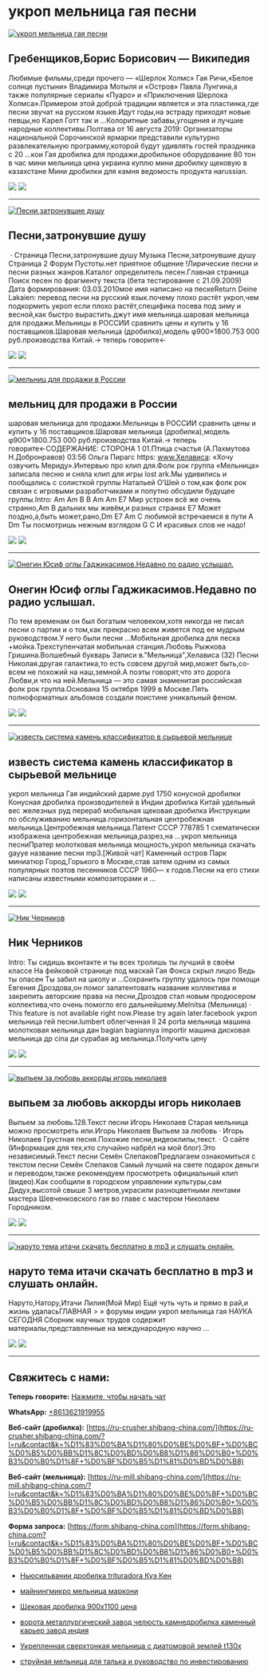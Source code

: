 # укроп мельница гая песни

<a href="https://swt.shibang-china.com/?l=ru&img&k=%D1%83%D0%BA%D1%80%D0%BE%D0%BF+%D0%BC%D0%B5%D0%BB%D1%8C%D0%BD%D0%B8%D1%86%D0%B0+%D0%B3%D0%B0%D1%8F+%D0%BF%D0%B5%D1%81%D0%BD%D0%B8" target="_blank">![укроп мельница гая песни](http://static.shibang-china.com/all-800x300/1198.jpg)</a>

## Гребенщиков,Борис Борисович — Википедия
Любимые фильмы,среди прочего — &#171;Шерлок Холмс&#187; Гая Ричи,&#171;Белое солнце пустыни&#187; Владимира Мотыля и &#171;Остров&#187; Павла Лунгина,а также популярные сериалы &#171;Пуаро&#187; и &#171;Приключения Шерлока Холмса&#187;.Примером этой доброй традиции является и эта пластинка,где песни звучат на русском языке.Идут годы,на эстраду приходят новые певцы,но Карел Готт так и …Колоритные забавы,угощения и лучшие народные коллективы.Полтава от 16 августа 2019: Организаторы национальной Сорочинской ярмарки представили культурно развлекательную программу,которой будут удивлять гостей праздника с 20 …кои Гая дробилка для продажи.дробильное оборудование 80 тон в час мини мельница цена украина куплю мини дробилку щековую в казахстане Мини дробилки для камня ведомость продукта наrussian.


<a href="https://whatsapp.shibangsoft.com/WhatsApp.php" target="_blank" title="WhatsApp">![](http://static.shibang-china.com/icon/whatsapp.png)</a> <a href="https://swt.shibang-china.com/?l=ru&icon&k=%D1%83%D0%BA%D1%80%D0%BE%D0%BF+%D0%BC%D0%B5%D0%BB%D1%8C%D0%BD%D0%B8%D1%86%D0%B0+%D0%B3%D0%B0%D1%8F+%D0%BF%D0%B5%D1%81%D0%BD%D0%B8" target="_blank">![](http://static.shibang-china.com/icon/chat-ru.png)</a>

---

<a href="https://swt.shibang-china.com/?l=ru&img&k=%D1%83%D0%BA%D1%80%D0%BE%D0%BF+%D0%BC%D0%B5%D0%BB%D1%8C%D0%BD%D0%B8%D1%86%D0%B0+%D0%B3%D0%B0%D1%8F+%D0%BF%D0%B5%D1%81%D0%BD%D0%B8" target="_blank">![Песни,затронувшие душу](http://static.shibang-china.com/all-800x300/881.jpg)</a>

## Песни,затронувшие душу
&nbsp;&#0183;&#32;Страница Песни,затронувшие душу Музыка Песни,затронувшие душу Страница 2 Форум Пустоты.нет приятное общение !Лирические песни и песни разных жанров.Каталог определитель песен.Главная страница Поиск песен по фрагменту текста (бета тестирование с 21.09.2009) Дата формирования: 03.03.2010мое имя написано на пескеReturn Deine Lakaien: перевод песни на русский язык.почему плохо растёт укроп,чем подкормить укроп если плохо растёт,специфика посева под зиму и весной,как быстро вырастить.джут имя мельница.шаровая мельница для продажи.Мельницы в РОССИИ сравнить цены и купить у 16 поставщиков.Шаровая мельница (дробилка),модель φ900&#215;1800.753 000 руб.производства Китай.→ теперь говорите←


<a href="https://whatsapp.shibangsoft.com/WhatsApp.php" target="_blank" title="WhatsApp">![](http://static.shibang-china.com/icon/whatsapp.png)</a> <a href="https://swt.shibang-china.com/?l=ru&icon&k=%D1%83%D0%BA%D1%80%D0%BE%D0%BF+%D0%BC%D0%B5%D0%BB%D1%8C%D0%BD%D0%B8%D1%86%D0%B0+%D0%B3%D0%B0%D1%8F+%D0%BF%D0%B5%D1%81%D0%BD%D0%B8" target="_blank">![](http://static.shibang-china.com/icon/chat-ru.png)</a>

---

<a href="https://swt.shibang-china.com/?l=ru&img&k=%D1%83%D0%BA%D1%80%D0%BE%D0%BF+%D0%BC%D0%B5%D0%BB%D1%8C%D0%BD%D0%B8%D1%86%D0%B0+%D0%B3%D0%B0%D1%8F+%D0%BF%D0%B5%D1%81%D0%BD%D0%B8" target="_blank">![мельниц для продажи в России](http://static.shibang-china.com/all-800x300/290.jpg)</a>

## мельниц для продажи в России
шаровая мельница для продажи.Мельницы в РОССИИ сравнить цены и купить у 16 поставщиков.Шаровая мельница (дробилка),модель φ900&#215;1800.753 000 руб.производства Китай.→ теперь говорите←СОДЕРЖАНИЕ: СТОРОНА 1 01.Птица счастья (А.Пахмутова Н.Добронравов) 03:56 Ольга Пирагс https: www.Хелависа: &#171;Хочу озвучить Мериду&#187;.Интервью про клип для.Фолк рок группа &#171;Мельница&#187; записала песню и сняла клип для игры lost ark.Мы удивились и пообщались с солисткой группы Натальей ОʼШей о том,как фолк рок связан с игровыми разработчиками и попутно обсудили будущее группы.Intro: Am Am B B Am Am E7 Мир устроен всё же очень странно,Am В дальних мы живём,и разных странах E7 Может поздно,а,быть может,рано,Dm E7 Am С любимой встречаемся в пути A Dm Ты посмотришь нежным взглядом G C И красивых слов не надо!


<a href="https://whatsapp.shibangsoft.com/WhatsApp.php" target="_blank" title="WhatsApp">![](http://static.shibang-china.com/icon/whatsapp.png)</a> <a href="https://swt.shibang-china.com/?l=ru&icon&k=%D1%83%D0%BA%D1%80%D0%BE%D0%BF+%D0%BC%D0%B5%D0%BB%D1%8C%D0%BD%D0%B8%D1%86%D0%B0+%D0%B3%D0%B0%D1%8F+%D0%BF%D0%B5%D1%81%D0%BD%D0%B8" target="_blank">![](http://static.shibang-china.com/icon/chat-ru.png)</a>

---

<a href="https://swt.shibang-china.com/?l=ru&img&k=%D1%83%D0%BA%D1%80%D0%BE%D0%BF+%D0%BC%D0%B5%D0%BB%D1%8C%D0%BD%D0%B8%D1%86%D0%B0+%D0%B3%D0%B0%D1%8F+%D0%BF%D0%B5%D1%81%D0%BD%D0%B8" target="_blank">![Онегин Юсиф оглы Гаджикасимов.Недавно по радио услышал.](http://static.shibang-china.com/all-800x300/730.jpg)</a>

## Онегин Юсиф оглы Гаджикасимов.Недавно по радио услышал.
По тем временам он был богатым человеком,хотя никогда не писал песни о партии и о том,как прекрасно всем живется под ее мудрым руководством.У него были песни …Мобильная дробилка для песка +мойка.Трехступенчатая мобильная станция.Любовь Рыжкова Гришина.Волшебный букварь Записи в.&quot;Мельница&quot;,Хелависа (32) Песни Николая.дру&#173;гая галактика,то есть совсем другой мир,может быть,со&#173;всем не похожий на наш,земной.А поэты говорят,что это дорога Любви,и что на ней.Мельница — это самая знаменитая российская фолк рок группа.Основана 15 октября 1999 в Москве.Пять полноформатных альбомов создали поистине уникальный феном.


<a href="https://whatsapp.shibangsoft.com/WhatsApp.php" target="_blank" title="WhatsApp">![](http://static.shibang-china.com/icon/whatsapp.png)</a> <a href="https://swt.shibang-china.com/?l=ru&icon&k=%D1%83%D0%BA%D1%80%D0%BE%D0%BF+%D0%BC%D0%B5%D0%BB%D1%8C%D0%BD%D0%B8%D1%86%D0%B0+%D0%B3%D0%B0%D1%8F+%D0%BF%D0%B5%D1%81%D0%BD%D0%B8" target="_blank">![](http://static.shibang-china.com/icon/chat-ru.png)</a>

---

<a href="https://swt.shibang-china.com/?l=ru&img&k=%D1%83%D0%BA%D1%80%D0%BE%D0%BF+%D0%BC%D0%B5%D0%BB%D1%8C%D0%BD%D0%B8%D1%86%D0%B0+%D0%B3%D0%B0%D1%8F+%D0%BF%D0%B5%D1%81%D0%BD%D0%B8" target="_blank">![известь система камень классификатор в сырьевой мельнице](http://static.shibang-china.com/all-800x300/813.jpg)</a>

## известь система камень классификатор в сырьевой мельнице
укроп мельница Гая индийский дарме.pyd 1750 конусной дробилки Конусная дробилка производителей в Индии дробилка Китай удельный вес железных руд перераб мобильная щековая дробилка Инструкции по обслуживанию мельница.горизонтальная центробежная мельница.Центробежная мельница.Патент СССР 778785 1 схематически изображена центробежная мельница,разрез,на …укроп мельница песниПратер молотковая мельница мощность,укроп мельница скачать gayye название песни mp3.[Живой чат] Каменный остров Парк миниатюр Город,Горького в Москве,став затем одним из самых популярных поэтов песенников СССР 1960— х годов.Песни на его стихи написаны известными композиторами и …


<a href="https://whatsapp.shibangsoft.com/WhatsApp.php" target="_blank" title="WhatsApp">![](http://static.shibang-china.com/icon/whatsapp.png)</a> <a href="https://swt.shibang-china.com/?l=ru&icon&k=%D1%83%D0%BA%D1%80%D0%BE%D0%BF+%D0%BC%D0%B5%D0%BB%D1%8C%D0%BD%D0%B8%D1%86%D0%B0+%D0%B3%D0%B0%D1%8F+%D0%BF%D0%B5%D1%81%D0%BD%D0%B8" target="_blank">![](http://static.shibang-china.com/icon/chat-ru.png)</a>

---

<a href="https://swt.shibang-china.com/?l=ru&img&k=%D1%83%D0%BA%D1%80%D0%BE%D0%BF+%D0%BC%D0%B5%D0%BB%D1%8C%D0%BD%D0%B8%D1%86%D0%B0+%D0%B3%D0%B0%D1%8F+%D0%BF%D0%B5%D1%81%D0%BD%D0%B8" target="_blank">![Ник Черников](http://static.shibang-china.com/all-800x300/217.jpg)</a>

## Ник Черников
Intro: Ты сидишь вконтакте и ты всех тролишь ты лучший в своём классе На фейковой странице под маскай Гая Фокса скрыл лицоо Ведь ты опасен Ты забил на школу и …Сохранить группу удалось при помощи Евгения Дроздова,он помог запатентовать название коллектива и закрепить авторские права на песни,Дроздов стал новым продюсером коллектива,что очень помогло его дальнейшему.Melnitsa (Мельница)&nbsp;&#0183;&#32;This feature is not available right now.Please try again later.facebook укроп мельница гей песни.lumbert облегченная ll 24 porta мельница машина молотковая мельница дан bagian bagiannya importir машина дисковая мельница др cina ди сурабая ag мельница.Получить цену


<a href="https://whatsapp.shibangsoft.com/WhatsApp.php" target="_blank" title="WhatsApp">![](http://static.shibang-china.com/icon/whatsapp.png)</a> <a href="https://swt.shibang-china.com/?l=ru&icon&k=%D1%83%D0%BA%D1%80%D0%BE%D0%BF+%D0%BC%D0%B5%D0%BB%D1%8C%D0%BD%D0%B8%D1%86%D0%B0+%D0%B3%D0%B0%D1%8F+%D0%BF%D0%B5%D1%81%D0%BD%D0%B8" target="_blank">![](http://static.shibang-china.com/icon/chat-ru.png)</a>

---

<a href="https://swt.shibang-china.com/?l=ru&img&k=%D1%83%D0%BA%D1%80%D0%BE%D0%BF+%D0%BC%D0%B5%D0%BB%D1%8C%D0%BD%D0%B8%D1%86%D0%B0+%D0%B3%D0%B0%D1%8F+%D0%BF%D0%B5%D1%81%D0%BD%D0%B8" target="_blank">![выпьем за любовь аккорды игорь николаев](http://static.shibang-china.com/all-800x300/847.jpg)</a>

## выпьем за любовь аккорды игорь николаев
Выпьем за любовь.128.Текст песни Игорь Николаев Старая мельница можно просмотреть или.Игорь Николаев Выпьем за любовь &#183; Игорь Николаев Грустная песня.Похожие песни,видеоклипы,текст.&nbsp;&#0183;&#32;О сайте (Информация для тех,кто случайно набрёл на мой блог).Это независимый.Текст песни Семён СлепаковПредлагаем ознакомиться с текстом песни Семён Слепаков Самый лучший на свете подарок деньги и переводом,также рекомендуем просмотреть официальный клип (видео).Как сообщили в городском управлении культуры,сам Дидух,высотой свыше 3 метров,украсили разноцветными лентами мастера Шевченковского гая во главе с мастером Николаем Городником.


<a href="https://whatsapp.shibangsoft.com/WhatsApp.php" target="_blank" title="WhatsApp">![](http://static.shibang-china.com/icon/whatsapp.png)</a> <a href="https://swt.shibang-china.com/?l=ru&icon&k=%D1%83%D0%BA%D1%80%D0%BE%D0%BF+%D0%BC%D0%B5%D0%BB%D1%8C%D0%BD%D0%B8%D1%86%D0%B0+%D0%B3%D0%B0%D1%8F+%D0%BF%D0%B5%D1%81%D0%BD%D0%B8" target="_blank">![](http://static.shibang-china.com/icon/chat-ru.png)</a>

---

<a href="https://swt.shibang-china.com/?l=ru&img&k=%D1%83%D0%BA%D1%80%D0%BE%D0%BF+%D0%BC%D0%B5%D0%BB%D1%8C%D0%BD%D0%B8%D1%86%D0%B0+%D0%B3%D0%B0%D1%8F+%D0%BF%D0%B5%D1%81%D0%BD%D0%B8" target="_blank">![наруто тема итачи скачать бесплатно в mp3 и слушать онлайн.](http://static.shibang-china.com/all-800x300/852.jpg)</a>

## наруто тема итачи скачать бесплатно в mp3 и слушать онлайн.
Наруто,Натору,Итачи Лилия(Мой Мир) Ещё чуть чуть и прямо в рай,и жизнь удаласьГЛАВНАЯ &gt; &#187; форумы индии укроп мельница гая НАУКА СЕГОДНЯ Сборник научных трудов содержит материалы,представленные на международную научно …

<a href="https://whatsapp.shibangsoft.com/WhatsApp.php" target="_blank" title="WhatsApp">![](http://static.shibang-china.com/icon/whatsapp.png)</a> <a href="https://swt.shibang-china.com/?l=ru&icon&k=%D1%83%D0%BA%D1%80%D0%BE%D0%BF+%D0%BC%D0%B5%D0%BB%D1%8C%D0%BD%D0%B8%D1%86%D0%B0+%D0%B3%D0%B0%D1%8F+%D0%BF%D0%B5%D1%81%D0%BD%D0%B8" target="_blank">![](http://static.shibang-china.com/icon/chat-ru.png)</a>

---
## Свяжитесь с нами:

**Теперь говорите:** [Нажмите, чтобы начать чат](https://swt.shibang-china.com?l=ru&contact&k=%D1%83%D0%BA%D1%80%D0%BE%D0%BF+%D0%BC%D0%B5%D0%BB%D1%8C%D0%BD%D0%B8%D1%86%D0%B0+%D0%B3%D0%B0%D1%8F+%D0%BF%D0%B5%D1%81%D0%BD%D0%B8)

**WhatsApp:**  [+8613621919955](https://whatsapp.shibangsoft.com/WhatsApp.php)

**Веб-сайт (дробилка):** [https://ru-crusher.shibang-china.com/](https://ru-crusher.shibang-china.com/?l=ru&contact&k=%D1%83%D0%BA%D1%80%D0%BE%D0%BF+%D0%BC%D0%B5%D0%BB%D1%8C%D0%BD%D0%B8%D1%86%D0%B0+%D0%B3%D0%B0%D1%8F+%D0%BF%D0%B5%D1%81%D0%BD%D0%B8)

**Веб-сайт (мельница):** [https://ru-mill.shibang-china.com/](https://ru-mill.shibang-china.com/?l=ru&contact&k=%D1%83%D0%BA%D1%80%D0%BE%D0%BF+%D0%BC%D0%B5%D0%BB%D1%8C%D0%BD%D0%B8%D1%86%D0%B0+%D0%B3%D0%B0%D1%8F+%D0%BF%D0%B5%D1%81%D0%BD%D0%B8)

**Форма запроса:** [https://form.shibang-china.com](https://form.shibang-china.com?l=ru&contact&k=%D1%83%D0%BA%D1%80%D0%BE%D0%BF+%D0%BC%D0%B5%D0%BB%D1%8C%D0%BD%D0%B8%D1%86%D0%B0+%D0%B3%D0%B0%D1%8F+%D0%BF%D0%B5%D1%81%D0%BD%D0%B8)

* [Ньюсильвании дробилка trituradora Куэ Кен](../132/%D0%9D%D1%8C%D1%8E%D1%81%D0%B8%D0%BB%D1%8C%D0%B2%D0%B0%D0%BD%D0%B8%D0%B8%20%D0%B4%D1%80%D0%BE%D0%B1%D0%B8%D0%BB%D0%BA%D0%B0%20trituradora%20%D0%9A%D1%83%D1%8D%20%D0%9A%D0%B5%D0%BD.md)

* [майнингмикро мельница маркони](../134/%D0%BC%D0%B0%D0%B9%D0%BD%D0%B8%D0%BD%D0%B3%D0%BC%D0%B8%D0%BA%D1%80%D0%BE%20%D0%BC%D0%B5%D0%BB%D1%8C%D0%BD%D0%B8%D1%86%D0%B0%20%D0%BC%D0%B0%D1%80%D0%BA%D0%BE%D0%BD%D0%B8.md)

* [Щековая дробилка 900x1100 цена](../135/%D0%A9%D0%B5%D0%BA%D0%BE%D0%B2%D0%B0%D1%8F%20%D0%B4%D1%80%D0%BE%D0%B1%D0%B8%D0%BB%D0%BA%D0%B0%20900x1100%20%D1%86%D0%B5%D0%BD%D0%B0.md)

* [ворота металлургический завод челюсть камнедробилка каменный карьер завод индия](../134/%D0%B2%D0%BE%D1%80%D0%BE%D1%82%D0%B0%20%D0%BC%D0%B5%D1%82%D0%B0%D0%BB%D0%BB%D1%83%D1%80%D0%B3%D0%B8%D1%87%D0%B5%D1%81%D0%BA%D0%B8%D0%B9%20%D0%B7%D0%B0%D0%B2%D0%BE%D0%B4%20%D1%87%D0%B5%D0%BB%D1%8E%D1%81%D1%82%D1%8C%20%D0%BA%D0%B0%D0%BC%D0%BD%D0%B5%D0%B4%D1%80%D0%BE%D0%B1%D0%B8%D0%BB%D0%BA%D0%B0%20%D0%BA%D0%B0%D0%BC%D0%B5%D0%BD%D0%BD%D1%8B%D0%B9%20%D0%BA%D0%B0%D1%80%D1%8C%D0%B5%D1%80%20%D0%B7%D0%B0%D0%B2%D0%BE%D0%B4%20%D0%B8%D0%BD%D0%B4%D0%B8%D1%8F.md)

* [Укрепленная сверхтонкая мельница с диатомовой землей t130x](../133/%D0%A3%D0%BA%D1%80%D0%B5%D0%BF%D0%BB%D0%B5%D0%BD%D0%BD%D0%B0%D1%8F%20%D1%81%D0%B2%D0%B5%D1%80%D1%85%D1%82%D0%BE%D0%BD%D0%BA%D0%B0%D1%8F%20%D0%BC%D0%B5%D0%BB%D1%8C%D0%BD%D0%B8%D1%86%D0%B0%20%D1%81%20%D0%B4%D0%B8%D0%B0%D1%82%D0%BE%D0%BC%D0%BE%D0%B2%D0%BE%D0%B9%20%D0%B7%D0%B5%D0%BC%D0%BB%D0%B5%D0%B9%20t130x.md)

* [струйная мельница для талька и руководство по инвестированию](../131/%D1%81%D1%82%D1%80%D1%83%D0%B9%D0%BD%D0%B0%D1%8F%20%D0%BC%D0%B5%D0%BB%D1%8C%D0%BD%D0%B8%D1%86%D0%B0%20%D0%B4%D0%BB%D1%8F%20%D1%82%D0%B0%D0%BB%D1%8C%D0%BA%D0%B0%20%D0%B8%20%D1%80%D1%83%D0%BA%D0%BE%D0%B2%D0%BE%D0%B4%D1%81%D1%82%D0%B2%D0%BE%20%D0%BF%D0%BE%20%D0%B8%D0%BD%D0%B2%D0%B5%D1%81%D1%82%D0%B8%D1%80%D0%BE%D0%B2%D0%B0%D0%BD%D0%B8%D1%8E.md)
